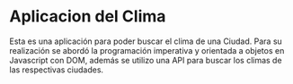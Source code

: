 # Aplicacion del Clima
Esta es una aplicación para poder buscar el clima de una Ciudad. Para su realización se abordó la programación imperativa y orientada a objetos en Javascript con DOM, además se utilizo una API para buscar los climas de las respectivas ciudades.
